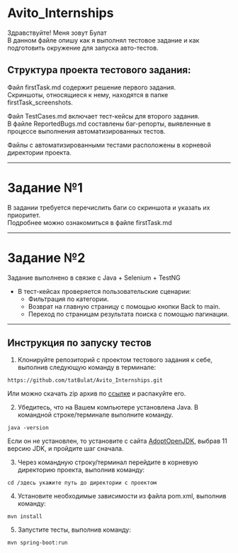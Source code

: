 # Avito_Internships
Здравствуйте! Меня зовут Булат  
В данном файле опишу как я выполнял тестовое задание и как подготовить окружение для запуска авто-тестов.  
## Структура проекта тестового задания:
Файл firstTask.md содержит решение первого задания.  
Скриншоты, относящиеся к нему, находятся в папке firstTask_screenshots.  

Файл TestCases.md включает тест-кейсы для второго задания.  
В файле ReportedBugs.md составлены баг-репорты, выявленные в процессе выполнения автоматизированных тестов.  

Файлы с автоматизированными тестами расположены в корневой директории проекта.
***
# Задание №1
В задании требуется перечислить баги со скриншота и указать их приоритет.  
Подробнее можно ознакомиться в файле firstTask.md
***
# Задание №2
Задание выполнено в связке с Java + Selenium + TestNG  
* В тест-кейсах проверяется пользовательские сценарии:
  * Фильтрация по категории.    
  * Возврат на главную страницу с помощью кнопки Back to main.  
  * Переход по страницам результата поиска с помощью пагинации.  
***
## Инструкция по запуску тестов
1. Клонируйте репозиторий с проектом тестового задания к себе, выполнив следующую команду в терминале:
```
https://github.com/tatBulat/Avito_Internships.git
```   
Или можно скачать zip архив по [ссылке](https://github.com/tatBulat/Avito_Internships/archive/refs/heads/master.zip) и распакуйте его.  

2. Убедитесь, что на Вашем компьютере установлена Java. В командной строке/терминале выполните команду.
```
java -version
```
Если он не установлен, то установите с сайта [AdoptOpenJDK](https://adoptium.net/), выбрав 11 версию JDK, и пройдите шаг сначала.  

3. Через командную строку/терминал перейдите в корневую директорию проекта, выполнив команду:  
```
cd /здесь укажите путь до директории с проектом
```
4. Установите необходимые зависимости из файла pom.xml, выполнив команду:
```
mvn install
```
5. Запустите тесты, выполнив команду:
```
mvn spring-boot:run
```
